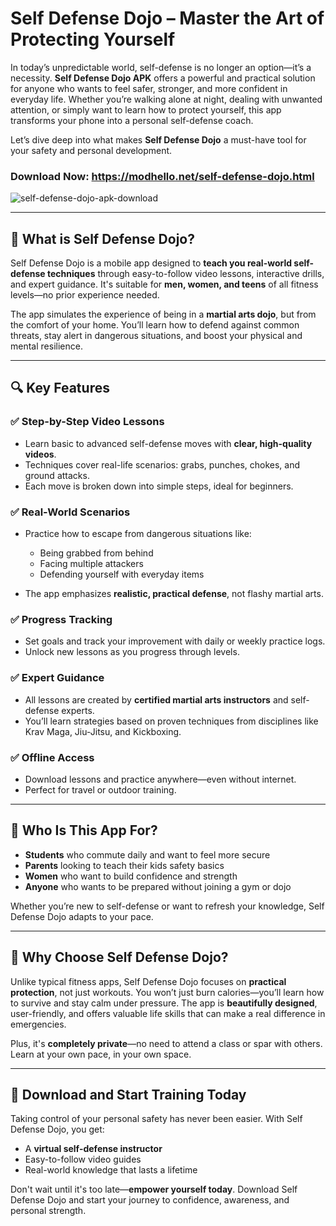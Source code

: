 # **Self Defense Dojo – Master the Art of Protecting Yourself**

In today’s unpredictable world, self-defense is no longer an option—it’s a necessity. **Self Defense Dojo APK** offers a powerful and practical solution for anyone who wants to feel safer, stronger, and more confident in everyday life. Whether you’re walking alone at night, dealing with unwanted attention, or simply want to learn how to protect yourself, this app transforms your phone into a personal self-defense coach.

Let’s dive deep into what makes **Self Defense Dojo** a must-have tool for your safety and personal development.
 ### Download Now: https://modhello.net/self-defense-dojo.html

 ![self-defense-dojo-apk-download](https://github.com/user-attachments/assets/bd69fa8c-2b7d-4890-9bd8-04a17a4e1a35)

---

## 🥋 **What is Self Defense Dojo?**

Self Defense Dojo is a mobile app designed to **teach you real-world self-defense techniques** through easy-to-follow video lessons, interactive drills, and expert guidance. It's suitable for **men, women, and teens** of all fitness levels—no prior experience needed.

The app simulates the experience of being in a **martial arts dojo**, but from the comfort of your home. You’ll learn how to defend against common threats, stay alert in dangerous situations, and boost your physical and mental resilience.

---

## 🔍 **Key Features**

### ✅ **Step-by-Step Video Lessons**

* Learn basic to advanced self-defense moves with **clear, high-quality videos**.
* Techniques cover real-life scenarios: grabs, punches, chokes, and ground attacks.
* Each move is broken down into simple steps, ideal for beginners.

### ✅ **Real-World Scenarios**

* Practice how to escape from dangerous situations like:

  * Being grabbed from behind
  * Facing multiple attackers
  * Defending yourself with everyday items
* The app emphasizes **realistic, practical defense**, not flashy martial arts.

### ✅ **Progress Tracking**

* Set goals and track your improvement with daily or weekly practice logs.
* Unlock new lessons as you progress through levels.

### ✅ **Expert Guidance**

* All lessons are created by **certified martial arts instructors** and self-defense experts.
* You’ll learn strategies based on proven techniques from disciplines like Krav Maga, Jiu-Jitsu, and Kickboxing.

### ✅ **Offline Access**

* Download lessons and practice anywhere—even without internet.
* Perfect for travel or outdoor training.

---

## 👥 **Who Is This App For?**

* **Students** who commute daily and want to feel more secure
* **Parents** looking to teach their kids safety basics
* **Women** who want to build confidence and strength
* **Anyone** who wants to be prepared without joining a gym or dojo

Whether you’re new to self-defense or want to refresh your knowledge, Self Defense Dojo adapts to your pace.

---

## 🌟 **Why Choose Self Defense Dojo?**

Unlike typical fitness apps, Self Defense Dojo focuses on **practical protection**, not just workouts. You won’t just burn calories—you’ll learn how to survive and stay calm under pressure. The app is **beautifully designed**, user-friendly, and offers valuable life skills that can make a real difference in emergencies.

Plus, it's **completely private**—no need to attend a class or spar with others. Learn at your own pace, in your own space.

---

## 📲 **Download and Start Training Today**

Taking control of your personal safety has never been easier. With Self Defense Dojo, you get:

* A **virtual self-defense instructor**
* Easy-to-follow video guides
* Real-world knowledge that lasts a lifetime

Don't wait until it's too late—**empower yourself today**. Download Self Defense Dojo and start your journey to confidence, awareness, and personal strength.
